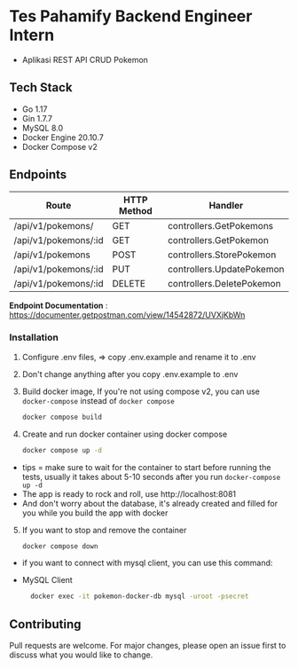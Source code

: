 # Tes Pahamify Backend Engineer Intern
- Aplikasi REST API CRUD Pokemon

## Tech Stack
- Go 1.17
- Gin 1.7.7
- MySQL 8.0
- Docker Engine 20.10.7
- Docker Compose v2

## Endpoints
| Route  | HTTP Method   | Handler |
| ------------- | -------------  | ------------- |
| /api/v1/pokemons/  | GET    | controllers.GetPokemons |
| /api/v1/pokemons/:id  | GET    | controllers.GetPokemon  |
| /api/v1/pokemons  | POST    | controllers.StorePokemon  |
| /api/v1/pokemons/:id  | PUT    | controllers.UpdatePokemon  |
| /api/v1/pokemons/:id  | DELETE    | controllers.DeletePokemon  |

**Endpoint Documentation** : https://documenter.getpostman.com/view/14542872/UVXjKbWn
### Installation
1. Configure .env files, => copy .env.example and rename it to .env

2. Don't change anything after you copy .env.example to .env

3. Build docker image, If you're not using compose v2, you can use `docker-compose` instead of `docker compose`

    ```bash
    docker compose build
    ```

4. Create and run docker container using docker compose
  
    ```bash
    docker compose up -d
    ```
* tips = make sure to wait for the container to start before running the tests, usually it takes about 5-10 seconds after you run `docker-compose up -d`
* The app is ready to rock and roll, use http://localhost:8081
* And don't worry about the database, it's already created and filled for you while you build the app with docker

5. If you want to stop and remove the container
   
    ```bash
    docker compose down
    ```

* if you want to connect with mysql client, you can use this command:
- MySQL Client
  ```bash
    docker exec -it pokemon-docker-db mysql -uroot -psecret
  ```


## Contributing
Pull requests are welcome. For major changes, please open an issue first to discuss what you would like to change.

